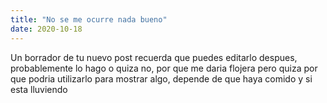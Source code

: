 ```yaml
---
title: "No se me ocurre nada bueno"
date: 2020-10-18
---
```

Un borrador de tu nuevo post recuerda que puedes editarlo despues, probablemente lo hago o quiza no, por que me daria flojera pero quiza por que podria utilizarlo para mostrar algo, depende de que haya comido y si esta lluviendo
